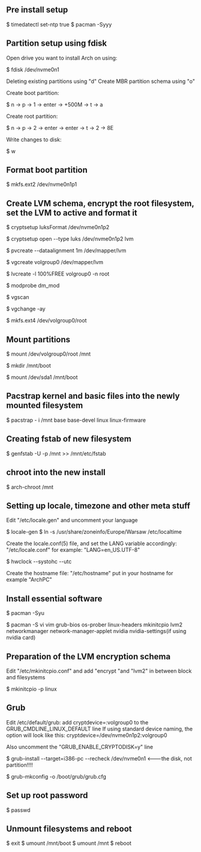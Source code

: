 ## Pre install setup ##

$ timedatectl set-ntp true
$ pacman -Syyy

## Partition setup using fdisk ##

Open drive you want to install Arch on using:

$ fdisk /dev/nvme0n1

Deleting existing partitions using "d"
Create MBR partition schema using "o"

Create boot partition:

$ n -> p -> 1 -> enter -> +500M -> t -> a

Create root partition:

$ n -> p -> 2 -> enter -> enter -> t -> 2 -> 8E

Write changes to disk:

$ w

## Format boot partition ##
$ mkfs.ext2 /dev/nvme0n1p1

## Create LVM schema, encrypt the root filesystem, set the LVM to active and format it ##

$ cryptsetup luksFormat /dev/nvme0n1p2

$ cryptsetup open --type luks /dev/nvme0n1p2 lvm

$ pvcreate --dataalignment 1m /dev/mapper/lvm

$ vgcreate volgroup0 /dev/mapper/lvm

$ lvcreate -l 100%FREE volgroup0 -n root

$ modprobe dm_mod

$ vgscan

$ vgchange -ay

$ mkfs.ext4 /dev/volgroup0/root


## Mount partitions ##
$ mount /dev/volgroup0/root /mnt

$ mkdir /mnt/boot

$ mount /dev/sda1 /mnt/boot 


## Pacstrap kernel and basic files into the newly mounted filesystem ##

$ pacstrap - i /mnt base base-devel linux linux-firmware


## Creating fstab of new filesystem ##

$ genfstab -U -p /mnt >> /mnt/etc/fstab


## chroot into the new install ##

$ arch-chroot /mnt


## Setting up locale, timezone and other meta stuff ##

Edit "/etc/locale.gen" and uncomment your language

$ locale-gen
$ ln -s /usr/share/zoneinfo/Europe/Warsaw /etc/localtime

Create the locale.conf(5) file, and set the LANG variable accordingly: "/etc/locale.conf" for example: "LANG=en_US.UTF-8"

$ hwclock --systohc --utc

Create the hostname file: "/etc/hostname" put in your hostname for example "ArchPC"


## Install essential software ##

$ pacman -Syu

$ pacman -S vi vim grub-bios os-prober linux-headers mkinitcpio lvm2 networkmanager network-manager-applet nvidia nvidia-settings(if using nvidia card)


## Preparation of the LVM encryption schema ##

Edit "/etc/mkinitcpio.conf" and add "encrypt "and "lvm2" in between block and filesystems

$ mkinitcpio -p linux

## Grub ##

Edit /etc/default/grub: 
add cryptdevice=<PARTUUID>:volgroup0 to the GRUB_CMDLINE_LINUX_DEFAULT line If using standard device naming, the option will look like this: cryptdevice=/dev/nvme0n1p2:volgroup0

Also uncomment the "GRUB_ENABLE_CRYPTODISK=y" line

$ grub-install --target=i386-pc --recheck /dev/nvme0n1 <---the disk, not partition!!!!
                                                               
$ grub-mkconfig -o /boot/grub/grub.cfg

                                                               
## Set up root password ##
                                                               
$ passwd

                                                               
## Unmount filesystems and reboot ##
                                                               
$ exit
$ umount /mnt/boot
$ umount /mnt
$ reboot 
